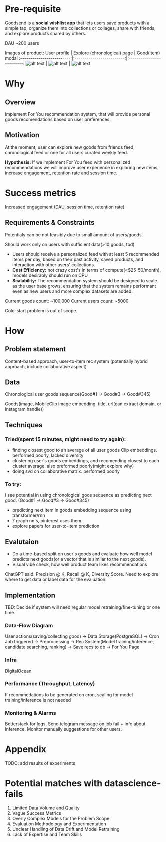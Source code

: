 # Pre-requisite
Goodsend is a **social wishlist app** that lets users save products with a simple tap, organize them into collections or collages, share with friends, and explore products shared by others.

DAU ~200 users

Images of product:
User profile          |     Explore (chronological) page |     Good(item) modal
:-------------------------:|:-------------------------:|:-------------------------:
![alt text](image.png)  |  ![alt text](image-1.png) |  ![alt text](image-2.png)
# Why 

## Overview
Implement For You recommendation system, that will provide personal goods recomendations based on user preferences.

## Motivation
At the moment, user can explore new goods from friends feed, chronological feed or one for all users curated weekly feed.

**Hypothesis:** If we implement For You feed with personalized recommendations we will improve user experience in exploring new items, increase engagement, retention rate and session time.

# Success metrics 
Increased engagement (DAU, session time, retention rate)

## Requirements & Constraints
Potentialy can be not feasibly due to small amount of users/goods.

Should work only on users with sufficient data(>10 goods, tbd)

- Users should receive a personalized feed with at least 5 recommended items per day, based on their past activity, saved products, and interaction with other users' collections.
- **Cost Efficiency:** not crazy cost's in terms of compute(<$25-50/month), models desirably should run on CPU
- **Scalability:** The recommendation system should be designed to scale as the user base grows, ensuring that the system remains performant even as new users and more complex datasets are added.

Current goods count: ~100,000
Current users count: ~5000

Cold-start problem is out of scope.

# How
## Problem statement
Content-based approach, user-to-item rec system (potentially hybrid approach, include collaborative aspect)

## Data
Chronological user goods sequence(Good#1 -> Good#3 -> Good#345)

Goods(image, MobileClip image embedding, title, url(can extract domain, or instagram handle))

## Techniques
### Tried(spent 15 minutes, might need to try again):
- finding closest good to an average of all user goods Clip embeddings. performed poorly, lacked diversity
- clustering user's goods embeddings, and recomending closest to each cluster average. also preformed poorly(might explore why)
- doing svd on collaborative matrix. performed poorly

### To try:
I see potential in using chronological goos sequence as predicting next good. (Good#1 -> Good#3 -> Good#345)
- predicting next item in goods embedding sequence using transformer/rnn
- ? graph nn's, pinterest uses them
- explore papers for user-to-item prediction

## Evalutaion
- Do a time-based split on user's goods and evaluate how well model predicts next goods(or a vector that is similar to the next goods).
- Visual vibe check, how well product team likes recommendations

ChatGPT said: Precision @ K, Recall @ K, Diversity Score. Need to explore where to get data or label data for the evaluation.

## Implementation
TBD: Decide if system will need regular model retraining/fine-tuning or one time.

### Data-Flow Diagram
User actions(saving/collecting good) ->
Data Storage(PostgreSQL) ->
Cron Job triggered ->
Preprocessing ->
Rec System(Model training/inference, candidate searching, ranking) ->
Save recs to db ->
For You Page

### Infra
DigitalOcean

### Performance (Throughput, Latency)
If recommedations to be generated on cron, scaling for model training/inference is not needed

### Monitoring & Alarms
Betterstack for logs.
Send telegram message on job fail + info about inference.
Monitor manually suggestions for other users.

# Appendix
TODO: add results of experiments

# Potential matches with datascience-fails
1. Limited Data Volume and Quality
2. Vague Success Metrics
3. Overly Complex Models for the Problem Scope
4. Evaluation Methodology and Experimentation
5. Unclear Handling of Data Drift and Model Retraining
6. Lack of Expertise and Team Skills